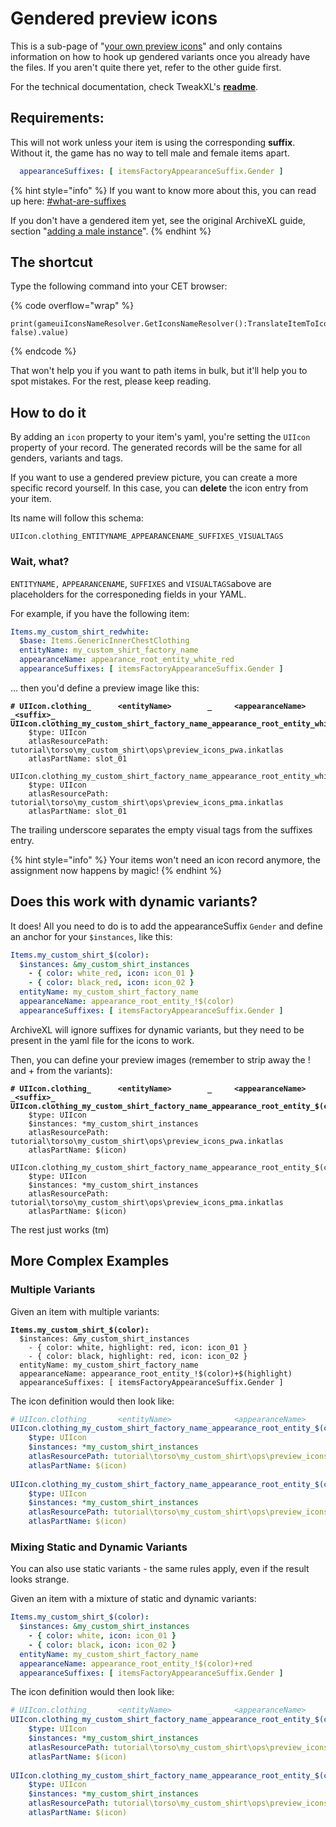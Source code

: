 # Gendered preview icons

This is a sub-page of "[your own preview icons](./)" and only contains information on how to hook up gendered variants once you already have the files. If you aren't quite there yet, refer to the other guide first.

For the technical documentation, check TweakXL's [**readme**](https://github.com/psiberx/cp2077-tweak-xl/wiki/YAML-Tweaks#item-icons).

## Requirements:

This will not work unless your item is using the corresponding **suffix**.\
Without it, the game has no way to tell male and female items apart.

```yaml
  appearanceSuffixes: [ itemsFactoryAppearanceSuffix.Gender ]
```

{% hint style="info" %}
If you want to know more about this, you can read up here: [#what-are-suffixes](../../../for-mod-creators-theory/files-and-what-they-do/entity-.ent-files/#what-are-suffixes "mention")

If you don't have a gendered item yet, see the original ArchiveXL guide, section "[adding a male instance](../../items-equipment/adding-new-items/#adding-a-male-instance)".
{% endhint %}

## The shortcut

Type the following command into your CET browser:

{% code overflow="wrap" %}
```
print(gameuiIconsNameResolver.GetIconsNameResolver():TranslateItemToIconName("Items.your_item_name_with_variant", false).value) 
```
{% endcode %}

That won't help you if you want to path items in bulk, but it'll help you to spot mistakes. For the rest, please keep reading.

## How to do it

By adding an `icon` property to your item's yaml, you're setting the `UIIcon` property of your record. The generated records will be the same for all genders, variants and tags.

If you want to use a gendered preview picture, you can create a more specific record yourself. In this case, you can **delete** the icon entry from your item.

Its name will follow this schema:

```
UIIcon.clothing_ENTITYNAME_APPEARANCENAME_SUFFIXES_VISUALTAGS
```

### Wait, what?

`ENTITYNAME,` `APPEARANCENAME`, `SUFFIXES` and `VISUALTAGS`above are placeholders for the corresponeding fields in your YAML.&#x20;

For example, if you have the following item:

```yaml
Items.my_custom_shirt_redwhite:
  $base: Items.GenericInnerChestClothing
  entityName: my_custom_shirt_factory_name
  appearanceName: appearance_root_entity_white_red
  appearanceSuffixes: [ itemsFactoryAppearanceSuffix.Gender ]
```

… then you'd define a preview image like this:

<pre class="language-yaml"><code class="lang-yaml"><strong># UIIcon.clothing_      &#x3C;entityName>        _     &#x3C;appearanceName>           _&#x3C;suffix>_
</strong><strong>UIIcon.clothing_my_custom_shirt_factory_name_appearance_root_entity_white_red_Female_:
</strong>    $type: UIIcon
    atlasResourcePath: tutorial\torso\my_custom_shirt\ops\preview_icons_pwa.inkatlas
    atlasPartName: slot_01
    
UIIcon.clothing_my_custom_shirt_factory_name_appearance_root_entity_white_red_Male_:
    $type: UIIcon
    atlasResourcePath: tutorial\torso\my_custom_shirt\ops\preview_icons_pma.inkatlas
    atlasPartName: slot_01
</code></pre>

The trailing underscore separates the empty visual tags from the suffixes entry.

{% hint style="info" %}
Your items won't need an icon record anymore, the assignment now happens by magic!
{% endhint %}

## Does this work with dynamic variants?

It does! All you need to do is to add the appearanceSuffix `Gender` and define an anchor for your `$instances`, like this:

```yaml
Items.my_custom_shirt_$(color):
  $instances: &my_custom_shirt_instances
    - { color: white_red, icon: icon_01 }
    - { color: black_red, icon: icon_02 }
  entityName: my_custom_shirt_factory_name
  appearanceName: appearance_root_entity_!$(color)
  appearanceSuffixes: [ itemsFactoryAppearanceSuffix.Gender ]
```

ArchiveXL will ignore suffixes for dynamic variants, but they need to be present in the yaml file for the icons to work.

Then, you can define your preview images (remember to strip away the ! and + from the variants):

<pre class="language-yaml"><code class="lang-yaml"><strong># UIIcon.clothing_      &#x3C;entityName>        _     &#x3C;appearanceName>           _&#x3C;suffix>_
</strong><strong>UIIcon.clothing_my_custom_shirt_factory_name_appearance_root_entity_$(color)_Female_:
</strong>    $type: UIIcon
    $instances: *my_custom_shirt_instances
    atlasResourcePath: tutorial\torso\my_custom_shirt\ops\preview_icons_pwa.inkatlas
    atlasPartName: $(icon)
    
UIIcon.clothing_my_custom_shirt_factory_name_appearance_root_entity_$(color)_Male_:
    $type: UIIcon
    $instances: *my_custom_shirt_instances
    atlasResourcePath: tutorial\torso\my_custom_shirt\ops\preview_icons_pma.inkatlas
    atlasPartName: $(icon)
</code></pre>

The rest just works (tm)

## More Complex Examples

### Multiple Variants

Given an item with multiple variants:

<pre class="language-yaml"><code class="lang-yaml"><strong>Items.my_custom_shirt_$(color):
</strong>  $instances: &#x26;my_custom_shirt_instances
    - { color: white, highlight: red, icon: icon_01 }
    - { color: black, highlight: red, icon: icon_02 }
  entityName: my_custom_shirt_factory_name
  appearanceName: appearance_root_entity_!$(color)+$(highlight)
  appearanceSuffixes: [ itemsFactoryAppearanceSuffix.Gender ]
</code></pre>

The icon definition would then look like:

```yaml
# UIIcon.clothing_      <entityName>        _     <appearanceName>           _<suffix>_
UIIcon.clothing_my_custom_shirt_factory_name_appearance_root_entity_$(color)$(highlight)_Female_:
    $type: UIIcon
    $instances: *my_custom_shirt_instances
    atlasResourcePath: tutorial\torso\my_custom_shirt\ops\preview_icons_pwa.inkatlas
    atlasPartName: $(icon)
    
UIIcon.clothing_my_custom_shirt_factory_name_appearance_root_entity_$(color)$(highlight)_Male_:
    $type: UIIcon
    $instances: *my_custom_shirt_instances
    atlasResourcePath: tutorial\torso\my_custom_shirt\ops\preview_icons_pma.inkatlas
    atlasPartName: $(icon)
```

### Mixing Static and Dynamic Variants

You can also use static variants - the same rules apply, even if the result looks strange.

Given an item with a mixture of static and dynamic variants:

```yaml
Items.my_custom_shirt_$(color):
  $instances: &my_custom_shirt_instances
    - { color: white, icon: icon_01 }
    - { color: black, icon: icon_02 }
  entityName: my_custom_shirt_factory_name
  appearanceName: appearance_root_entity_!$(color)+red
  appearanceSuffixes: [ itemsFactoryAppearanceSuffix.Gender ]
```

The icon definition would then look like:

```yaml
# UIIcon.clothing_      <entityName>        _     <appearanceName>           _<suffix>_
UIIcon.clothing_my_custom_shirt_factory_name_appearance_root_entity_$(color)red_Female_:
    $type: UIIcon
    $instances: *my_custom_shirt_instances
    atlasResourcePath: tutorial\torso\my_custom_shirt\ops\preview_icons_pwa.inkatlas
    atlasPartName: $(icon)
    
UIIcon.clothing_my_custom_shirt_factory_name_appearance_root_entity_$(color)red_Male_:
    $type: UIIcon
    $instances: *my_custom_shirt_instances
    atlasResourcePath: tutorial\torso\my_custom_shirt\ops\preview_icons_pma.inkatlas
    atlasPartName: $(icon)
```
